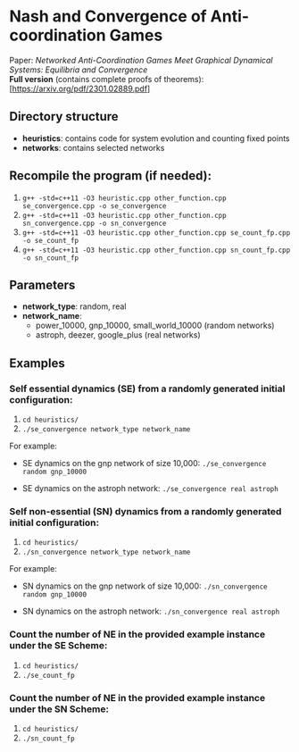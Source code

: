 # Nash and Convergence of Anti-coordination Games
Paper: *Networked Anti-Coordination Games Meet Graphical Dynamical Systems: Equilibria and Convergence*
<br/>
**Full version** (contains complete proofs of theorems): [https://arxiv.org/pdf/2301.02889.pdf]



## Directory structure
- **heuristics**: contains code for system evolution and counting fixed points
- **networks**: contains selected networks


## Recompile the program (if needed): 
1. `g++ -std=c++11 -O3 heuristic.cpp other_function.cpp se_convergence.cpp -o se_convergence`
2. `g++ -std=c++11 -O3 heuristic.cpp other_function.cpp sn_convergence.cpp -o sn_convergence`
3. `g++ -std=c++11 -O3 heuristic.cpp other_function.cpp se_count_fp.cpp -o se_count_fp`
4. `g++ -std=c++11 -O3 heuristic.cpp other_function.cpp sn_count_fp.cpp -o sn_count_fp`


## Parameters
- **network_type**: random, real
- **network_name**: 
    * power_10000, gnp_10000, small_world_10000 (random networks)
    * astroph, deezer, google_plus (real networks)

## Examples

### Self essential dynamics (SE) from a randomly generated initial configuration:
1. `cd heuristics/`
2. `./se_convergence network_type network_name`

For example:
- SE dynamics on the gnp network of size 10,000: `./se_convergence random gnp_10000`

- SE dynamics on the astroph network: `./se_convergence real astroph`

### Self non-essential (SN) dynamics from a randomly generated initial configuration:
1. `cd heuristics/`
2. `./sn_convergence network_type network_name`
    
For example: 
- SN dynamics on the gnp network of size 10,000: `./sn_convergence random gnp_10000`

- SN dynamics on the astroph network: `./sn_convergence real astroph`

### Count the number of NE in the provided example instance under the SE Scheme:
1. `cd heuristics/`
2. `./se_count_fp`

### Count the number of NE in the provided example instance under the SN Scheme:
1. `cd heuristics/`
2. `./sn_count_fp`
